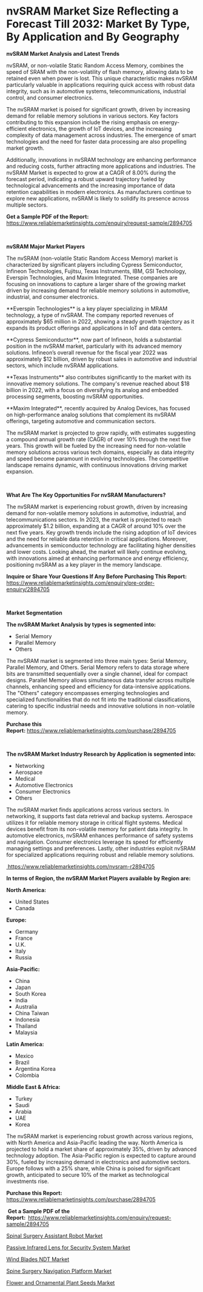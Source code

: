 <p><h1>nvSRAM Market Size Reflecting a Forecast Till 2032: Market By Type, By Application and By Geography</h1></p><p><strong>nvSRAM Market Analysis and Latest Trends</strong></p>
<p><p>nvSRAM, or non-volatile Static Random Access Memory, combines the speed of SRAM with the non-volatility of flash memory, allowing data to be retained even when power is lost. This unique characteristic makes nvSRAM particularly valuable in applications requiring quick access with robust data integrity, such as in automotive systems, telecommunications, industrial control, and consumer electronics.</p><p>The nvSRAM market is poised for significant growth, driven by increasing demand for reliable memory solutions in various sectors. Key factors contributing to this expansion include the rising emphasis on energy-efficient electronics, the growth of IoT devices, and the increasing complexity of data management across industries. The emergence of smart technologies and the need for faster data processing are also propelling market growth.</p><p>Additionally, innovations in nvSRAM technology are enhancing performance and reducing costs, further attracting more applications and industries. The nvSRAM Market is expected to grow at a CAGR of 8.00% during the forecast period, indicating a robust upward trajectory fueled by technological advancements and the increasing importance of data retention capabilities in modern electronics. As manufacturers continue to explore new applications, nvSRAM is likely to solidify its presence across multiple sectors.</p></p>
<p><strong>Get a Sample PDF of the Report:&nbsp;</strong> <a href="https://www.reliablemarketinsights.com/enquiry/request-sample/2894705?utm_campaign=2102&utm_medium=2&utm_source=Github&utm_content=ia&utm_term=15032025&utm_id=nvsram">https://www.reliablemarketinsights.com/enquiry/request-sample/2894705</a></p>
<p>&nbsp;</p>
<p><strong>nvSRAM Major Market Players</strong></p>
<p><p>The nvSRAM (non-volatile Static Random Access Memory) market is characterized by significant players including Cypress Semiconductor, Infineon Technologies, Fujitsu, Texas Instruments, IBM, GSI Technology, Everspin Technologies, and Maxim Integrated. These companies are focusing on innovations to capture a larger share of the growing market driven by increasing demand for reliable memory solutions in automotive, industrial, and consumer electronics.</p><p>**Everspin Technologies** is a key player specializing in MRAM technology, a type of nvSRAM. The company reported revenues of approximately $65 million in 2022, showing a steady growth trajectory as it expands its product offerings and applications in IoT and data centers.</p><p>**Cypress Semiconductor**, now part of Infineon, holds a substantial position in the nvSRAM market, particularly with its advanced memory solutions. Infineon’s overall revenue for the fiscal year 2022 was approximately $12 billion, driven by robust sales in automotive and industrial sectors, which include nvSRAM applications.</p><p>**Texas Instruments** also contributes significantly to the market with its innovative memory solutions. The company's revenue reached about $18 billion in 2022, with a focus on diversifying its analog and embedded processing segments, boosting nvSRAM opportunities.</p><p>**Maxim Integrated**, recently acquired by Analog Devices, has focused on high-performance analog solutions that complement its nvSRAM offerings, targeting automotive and communication sectors.</p><p>The nvSRAM market is projected to grow rapidly, with estimates suggesting a compound annual growth rate (CAGR) of over 10% through the next five years. This growth will be fueled by the increasing need for non-volatile memory solutions across various tech domains, especially as data integrity and speed become paramount in evolving technologies. The competitive landscape remains dynamic, with continuous innovations driving market expansion.</p></p>
<p>&nbsp;</p>
<p><strong>What Are The Key Opportunities For nvSRAM Manufacturers?</strong></p>
<p><p>The nvSRAM market is experiencing robust growth, driven by increasing demand for non-volatile memory solutions in automotive, industrial, and telecommunications sectors. In 2023, the market is projected to reach approximately $1.2 billion, expanding at a CAGR of around 10% over the next five years. Key growth trends include the rising adoption of IoT devices and the need for reliable data retention in critical applications. Moreover, advancements in semiconductor technology are facilitating higher densities and lower costs. Looking ahead, the market will likely continue evolving, with innovations aimed at enhancing performance and energy efficiency, positioning nvSRAM as a key player in the memory landscape.</p></p>
<p><strong>Inquire or Share Your Questions If Any Before Purchasing This Report:</strong> <a href="https://www.reliablemarketinsights.com/enquiry/pre-order-enquiry/2894705?utm_campaign=2102&utm_medium=2&utm_source=Github&utm_content=ia&utm_term=15032025&utm_id=nvsram">https://www.reliablemarketinsights.com/enquiry/pre-order-enquiry/2894705</a></p>
<p>&nbsp;</p>
<p><strong>Market Segmentation</strong></p>
<p><strong>The nvSRAM Market Analysis by types is segmented into:</strong></p>
<p><ul><li>Serial Memory</li><li>Parallel Memory</li><li>Others</li></ul></p>
<p><p>The nvSRAM market is segmented into three main types: Serial Memory, Parallel Memory, and Others. Serial Memory refers to data storage where bits are transmitted sequentially over a single channel, ideal for compact designs. Parallel Memory allows simultaneous data transfer across multiple channels, enhancing speed and efficiency for data-intensive applications. The "Others" category encompasses emerging technologies and specialized functionalities that do not fit into the traditional classifications, catering to specific industrial needs and innovative solutions in non-volatile memory.</p></p>
<p><strong>Purchase this Report:&nbsp;</strong><a href="https://www.reliablemarketinsights.com/purchase/2894705?utm_campaign=2102&utm_medium=2&utm_source=Github&utm_content=ia&utm_term=15032025&utm_id=nvsram">https://www.reliablemarketinsights.com/purchase/2894705</a></p>
<p>&nbsp;</p>
<p><strong>The nvSRAM Market Industry Research by Application is segmented into:</strong></p>
<p><ul><li>Networking</li><li>Aerospace</li><li>Medical</li><li>Automotive Electronics</li><li>Consumer Electronics</li><li>Others</li></ul></p>
<p><p>The nvSRAM market finds applications across various sectors. In networking, it supports fast data retrieval and backup systems. Aerospace utilizes it for reliable memory storage in critical flight systems. Medical devices benefit from its non-volatile memory for patient data integrity. In automotive electronics, nvSRAM enhances performance of safety systems and navigation. Consumer electronics leverage its speed for efficiently managing settings and preferences. Lastly, other industries exploit nvSRAM for specialized applications requiring robust and reliable memory solutions.</p></p>
<p><a href="https://www.reliablemarketinsights.com/nvsram-r2894705?utm_campaign=2102&utm_medium=2&utm_source=Github&utm_content=ia&utm_term=15032025&utm_id=nvsram">&nbsp;https://www.reliablemarketinsights.com/nvsram-r2894705</a></p>
<p><strong>In terms of Region, the nvSRAM Market Players available by Region are:</strong></p>
<p>
    <p> <strong> North America: </strong>
        <ul>
            <li>United States</li>
            <li>Canada</li>
        </ul>
        </p> 
    <p> <strong> Europe: </strong>
        <ul>
            <li>Germany</li>
            <li>France</li>
            <li>U.K.</li>
            <li>Italy</li>
            <li>Russia</li>
        </ul>
        </p> 
    <p> <strong> Asia-Pacific: </strong>
        <ul>
            <li>China</li>
            <li>Japan</li>
            <li>South Korea</li>
            <li>India</li>
            <li>Australia</li>
            <li>China Taiwan</li>
            <li>Indonesia</li>
            <li>Thailand</li>
            <li>Malaysia</li>
        </ul>
        </p> 
    <p> <strong> Latin America: </strong>
        <ul>
            <li>Mexico</li>
            <li>Brazil</li>
            <li>Argentina Korea</li>
            <li>Colombia</li>
        </ul>
        </p> 
    <p> <strong> Middle East & Africa: </strong>
        <ul>
            <li>Turkey</li>
            <li>Saudi</li>
            <li>Arabia</li>
            <li>UAE</li>
            <li>Korea</li>
        </ul>
    </p>
    </p>
<p><p>The nvSRAM market is experiencing robust growth across various regions, with North America and Asia-Pacific leading the way. North America is projected to hold a market share of approximately 35%, driven by advanced technology adoption. The Asia-Pacific region is expected to capture around 30%, fueled by increasing demand in electronics and automotive sectors. Europe follows with a 25% share, while China is poised for significant growth, anticipated to secure 10% of the market as technological investments rise.</p></p>
<p><strong>Purchase this Report: </strong><a href="https://www.reliablemarketinsights.com/purchase/2894705?utm_campaign=2102&utm_medium=2&utm_source=Github&utm_content=ia&utm_term=15032025&utm_id=nvsram">https://www.reliablemarketinsights.com/purchase/2894705</a></p>
<p>&nbsp;<strong>Get a Sample PDF of the Report:&nbsp;&nbsp;</strong><a href="https://www.reliablemarketinsights.com/enquiry/request-sample/2894705?utm_campaign=2102&utm_medium=2&utm_source=Github&utm_content=ia&utm_term=15032025&utm_id=nvsram">https://www.reliablemarketinsights.com/enquiry/request-sample/2894705</a></p>
<p><strong></strong></p>
<p><p><a href="https://github.com/bauzolesco/Market-Research-Report-List-1/blob/main/spinal-surgery-assistant-robot-market.md?utm_campaign=2102&utm_medium=2&utm_source=Github&utm_content=ia&utm_term=15032025&utm_id=nvsram">Spinal Surgery Assistant Robot Market</a></p><p><a href="https://github.com/hoganemken50/Market-Research-Report-List-1/blob/main/passive-infrared-lens-for-security-system-market.md?utm_campaign=2102&utm_medium=2&utm_source=Github&utm_content=ia&utm_term=15032025&utm_id=nvsram">Passive Infrared Lens for Security System Market</a></p><p><a href="https://github.com/keeniielokl/Market-Research-Report-List-1/blob/main/wind-blades-ndt-market.md?utm_campaign=2102&utm_medium=2&utm_source=Github&utm_content=ia&utm_term=15032025&utm_id=nvsram">Wind Blades NDT Market</a></p><p><a href="https://github.com/alablisepah/Market-Research-Report-List-1/blob/main/spine-surgery-navigation-platform-market.md?utm_campaign=2102&utm_medium=2&utm_source=Github&utm_content=ia&utm_term=15032025&utm_id=nvsram">Spine Surgery Navigation Platform Market</a></p><p><a href="https://github.com/kuziaaring40/Market-Research-Report-List-1/blob/main/flower-and-ornamental-plant-seeds-market.md?utm_campaign=2102&utm_medium=2&utm_source=Github&utm_content=ia&utm_term=15032025&utm_id=nvsram">Flower and Ornamental Plant Seeds Market</a></p></p>